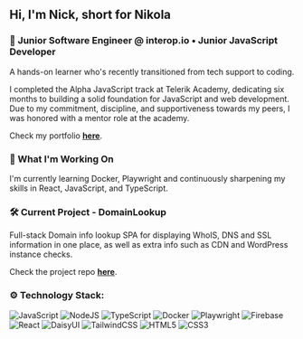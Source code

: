 ## Hi, I'm Nick, short for Nikola

### 🌱 Junior Software Engineer @ interop.io • Junior JavaScript Developer

A hands-on learner who's recently transitioned from tech support to coding.   

I completed the Alpha JavaScript track at Telerik Academy, dedicating six months to building a solid foundation for JavaScript and web development. Due to my commitment, discipline, and supportiveness towards my peers, I was honored with a mentor role at the academy.

Check my portfolio **[here](https://nikola-nenovski.info)**.

### 🚀 What I'm Working On

I'm currently learning Docker, Playwright and continuously sharpening my skills in React, JavaScript, and TypeScript.

### 🛠️ Current Project - DomainLookup
  Full-stack Domain info lookup SPA for displaying WhoIS, DNS and SSL information in one place, as well as extra info such as CDN and WordPress instance checks.  
  
  Check the project repo **[here](https://github.com/Nickslabcode/domain-info-lookup)**.  

### ⚙️ Technology Stack:
![JavaScript](https://img.shields.io/badge/JavaScript-F7DF1E?style=for-the-badge&logo=javascript&logoColor=black)
![NodeJS](https://img.shields.io/badge/node.js-339933?style=for-the-badge&logo=Node.js&logoColor=white)
![TypeScript](https://img.shields.io/badge/TypeScript-3178C6?style=for-the-badge&logo=typescript&logoColor=white)
![Docker](https://img.shields.io/badge/docker-257bd6?style=for-the-badge&logo=docker&logoColor=white)
![Playwright](https://img.shields.io/badge/Playwright-45ba4b?style=for-the-badge&logo=Playwright&logoColor=white)
![Firebase](https://img.shields.io/badge/Firebase-FFCA28?style=for-the-badge&logo=firebase&logoColor=black)  
![React](https://img.shields.io/badge/React-20232A?style=for-the-badge&logo=react&logoColor=61DAFB)
![DaisyUI](https://img.shields.io/badge/DaisyUI-5A0EF8?style=for-the-badge&logo=daisyui&logoColor=white)
![TailwindCSS](https://img.shields.io/badge/TailwindCSS-06B6D4?style=for-the-badge&logo=tailwindcss&logoColor=white)
![HTML5](https://img.shields.io/badge/HTML5-E34F26?style=for-the-badge&logo=html5&logoColor=white)
![CSS3](https://img.shields.io/badge/CSS3-1572B6?style=for-the-badge&logo=css3&logoColor=white)
